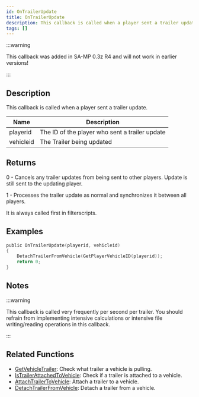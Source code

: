 ```yaml
---
id: OnTrailerUpdate
title: OnTrailerUpdate
description: This callback is called when a player sent a trailer update.
tags: []
---
```


:::warning

This callback was added in SA-MP 0.3z R4 and will not work in earlier versions!

:::

## Description

This callback is called when a player sent a trailer update.

| Name      | Description                                    |
| --------- | ---------------------------------------------- |
| playerid  | The ID of the player who sent a trailer update |
| vehicleid | The Trailer being updated                      |

## Returns

0 - Cancels any trailer updates from being sent to other players. Update is still sent to the updating player.

1 - Processes the trailer update as normal and synchronizes it between all players.

It is always called first in filterscripts.

## Examples

```c
public OnTrailerUpdate(playerid, vehicleid)
{
    DetachTrailerFromVehicle(GetPlayerVehicleID(playerid));
    return 0;
}
```

## Notes

:::warning

This callback is called very frequently per second per trailer. You should refrain from implementing intensive calculations or intensive file writing/reading operations in this callback.

:::

## Related Functions

- [GetVehicleTrailer](../../scripting/functions/GetVehicleTrailer.md): Check what trailer a vehicle is pulling.
- [IsTrailerAttachedToVehicle](../../scripting/functions/IsTrailerAttachedToVehicle.md): Check if a trailer is attached to a vehicle.
- [AttachTrailerToVehicle](../../scripting/functions/AttachTrailerToVehicle.md): Attach a trailer to a vehicle.
- [DetachTrailerFromVehicle](../../scripting/functions/DetachTrailerFromVehicle.md): Detach a trailer from a vehicle.
